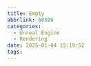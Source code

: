 ```yaml
---
title: Empty
abbrlink: 60599
categories:
  - Unreal Engine
  - Rendering
date: 2025-01-04 15:19:52
tags:
---
```


